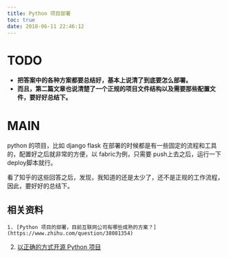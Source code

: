 ```yaml
---
title: Python 项目部署
toc: true
date: 2018-06-11 22:46:12
---
```

# TODO

- **把答案中的各种方案都要总结好，基本上说清了到底要怎么部署。**
- **而且，第二篇文章也说清楚了一个正规的项目文件结构以及需要那些配置文件，要好好总结下。**

[]()

# MAIN

python 的项目，比如 django flask 在部署的时候都是有一些固定的流程和工具的，配置好之后就非常的方便，以 fabric为例，只需要 push上去之后，运行一下 deploy脚本就行。



看了知乎的这些回答之后，发现，我知道的还是太少了，还不是正规的工作流程，因此，要好好的总结下。





## 相关资料


    1. [Python 项目的部署，目前互联网公司有哪些成熟的方案？](https://www.zhihu.com/question/38081354)

  2. [以正确的方式开源 Python 项目](https://www.oschina.net/translate/open-sourcing-a-python-project-the-right-way)
